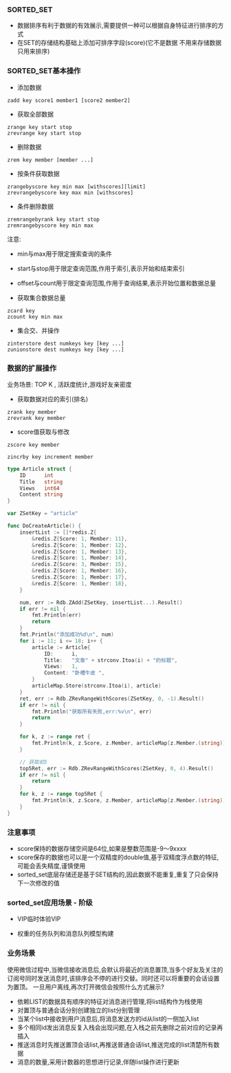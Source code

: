 ### SORTED_SET 
- 数据排序有利于数据的有效展示,需要提供一种可以根据自身特征进行排序的方式
- 在SET的存储结构基础上添加可排序字段(score)(它不是数据 不用来存储数据只用来排序)

### SORTED_SET基本操作
- 添加数据
```
zadd key score1 member1 [score2 member2]
```
- 获取全部数据
```
zrange key start stop 
zrevrange key start stop 
```
- 删除数据
```
zrem key member [member ...]
```

- 按条件获取数据
```
zrangebyscore key min max [withscores][limit]
zrevrangebyscore key max min [withscores]
```

- 条件删除数据
```
zremrangebyrank key start stop
zremrangebyscore key min max
```

注意:
- min与max用于限定搜索查询的条件 
- start与stop用于限定查询范围,作用于索引,表示开始和结束索引
- offset与count用于限定查询范围,作用于查询结果,表示开始位置和数据总量

- 获取集合数据总量
```
zcard key
zcount key min max
```
- 集合交、并操作
```
zinterstore dest numkeys key [key ...]
zunionstore dest numkeys key [key ...]
```

### 数据的扩展操作
业务场景: TOP K , 活跃度统计,游戏好友亲密度

- 获取数据对应的索引(排名)
```
zrank key member 
zrevrank key member
```
- score值获取与修改
```
zscore key member

zincrby key increment member 
```

```go
type Article struct {
	ID      int
	Title   string
	Views   int64
	Content string
}

var ZSetKey = "article"

func DoCreateArticle() {
	insertList := []*redis.Z{
		&redis.Z{Score: 1, Member: 11},
		&redis.Z{Score: 1, Member: 12},
		&redis.Z{Score: 1, Member: 13},
		&redis.Z{Score: 1, Member: 14},
		&redis.Z{Score: 3, Member: 15},
		&redis.Z{Score: 1, Member: 16},
		&redis.Z{Score: 1, Member: 17},
		&redis.Z{Score: 1, Member: 18},
	}

	num, err := Rdb.ZAdd(ZSetKey, insertList...).Result()
	if err != nil {
		fmt.Println(err)
		return
	}
	fmt.Println("添加成功%d\n", num)
	for i := 11; i <= 18; i++ {
		article := Article{
			ID:      i,
			Title:   "文章" + strconv.Itoa(i) + "的标题",
			Views:   1,
			Content: "卧槽牛皮 ",
		}
		articleMap.Store(strconv.Itoa(i), article)
	}
	ret, err := Rdb.ZRevRangeWithScores(ZSetKey, 0, -1).Result()
	if err != nil {
		fmt.Println("获取所有失败,err:%v\n", err)
		return
	}

	for k, z := range ret {
		fmt.Println(k, z.Score, z.Member, articleMap[z.Member.(string)].Title)
	}

	// 获取前5
	top5Ret, err := Rdb.ZRevRangeWithScores(ZSetKey, 0, 4).Result()
	if err != nil {
		return
	}
	for k, z := range top5Ret {
		fmt.Println(k, z.Score, z.Member, articleMap[z.Member.(string)].Title)
	}
}
```

### 注意事项
- score保持的数据存储空间是64位,如果是整数范围是-9～9xxxx
- score保存的数据也可以是一个双精度的double值,基于双精度浮点数的特征,可能会丢失精度,谨慎使用
- sorted_set底层存储还是基于SET结构的,因此数据不能重复,重复了只会保持下一次修改的值

### sorted_set应用场景 - 阶级
- VIP临时体验VIP

- 权重的任务队列和消息队列模型构建


### 业务场景
使用微信过程中,当微信接收消息后,会默认将最近的消息置顶,当多个好友及关注的订阅号同时发送消息时,该排序会不停的进行交替。同时还可以将重要的会话设置为置顶。 一旦用户离线,再次打开微信会按照什么方式展示?

- 依赖LIST的数据具有顺序的特征对消息进行管理,将list结构作为栈使用
- 对置顶与普通会话分别创建独立的list分别管理
- 当某个list中接收到用户消息后,将消息发送方的id从list的一侧加入list
- 多个相同id发出消息反复入栈会出现问题,在入栈之前先删除之前对应的记录再插入
- 推送消息时先推送置顶会话list,再推送普通会话list,推送完成的list清楚所有数据
- 消息的数量,采用计数器的思想进行记录,伴随list操作进行更新



